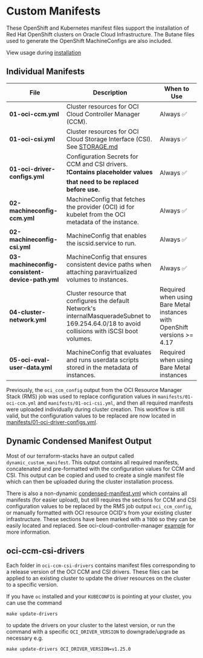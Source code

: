 # Custom Manifests

These OpenShift and Kubernetes manifest files support the installation of Red Hat OpenShift clusters on Oracle Cloud Infrastructure. The Butane files used to generate the OpenShift MachineConfigs are also included.

View usage during [installation](/README.md#documentation-and-installation-instructions)


## Individual Manifests
| File | Description | When to Use |
--- | --- | ---
**01-oci-ccm.yml** | Cluster resources for OCI Cloud Controller Manager (CCM). | Always ✅
**01-oci-csi.yml** | Cluster resources for OCI Cloud Storage Interface (CSI). See [STORAGE.md](./oci-ccm-csi-drivers/STORAGE.md) | Always ✅
**01-oci-driver-configs.yml** | Configuration Secrets for CCM and CSI drivers. ❗**Contains placeholder values that need to be replaced before use.** | Always ✅
**02-machineconfig-ccm.yml** | MachineConfig that fetches the provider (OCI) id for kubelet from the OCI metadata of the instance. | Always ✅
**02-machineconfig-csi.yml** | MachineConfig that enables the iscsid.service to run. | Always ✅
**03-machineconfig-consistent-device-path.yml** | MachineConfig that ensures consistent device paths when attaching paravirtualized volumes to instances. | Always ✅
**04-cluster-network.yml** | Cluster resource that configures the default Network's internalMasqueradeSubnet to 169.254.64.0/18 to avoid collisions with iSCSI boot volumes. |Required when using Bare Metal instances with OpenShift versions >= 4.17
**05-oci-eval-user-data.yml** | MachineConfig that evaluates and runs userdata scripts stored in the metadata of instances. | Required when using Bare Metal instances

Previously, the `oci_ccm_config` output from the OCI Resource Manager Stack (RMS) job was used to replace configuration values in `manifests/01-oci-ccm.yml` and `manifests/01-oci-csi.yml`, and then all required manifests were uploaded individually during cluster creation. This workflow is still valid, but the configuration values to be replaced are now located in [manifests/01-oci-driver-configs.yml](./manifests/01-oci-driver-configs.yml).

## Dynamic Condensed Manifest Output
Most of our terraform-stacks have an output called `dynamic_custom_manifest`. This output contains all required manifests, concatenated and pre-formatted with the configuration values for CCM and CSI. This output can be copied and used to create a single manifest file which can then be uploaded during the cluster installation process.

There is also a non-dynamic [condensed-manifest.yml](./condensed-manifest.yml) which contains all manifests (for easier upload), but still requires the sections for CCM and CSI configuration values to be replaced by the RMS job output `oci_ccm_config`, or manually formatted with OCI resource OCID's from your existing cluster infrastructure. These sections have been marked with a `TODO` so they can be easily located and replaced. See oci-cloud-controller-manager [example](https://github.com/oracle/oci-cloud-controller-manager/blob/master/manifests/provider-config-instance-principals-example.yaml) for more information.


## oci-ccm-csi-drivers

Each folder in `oci-ccm-csi-drivers` contains manifest files corresponding to a release version of the OCI CCM and CSI drivers. These files can be applied to an existing cluster to update the driver resources on the cluster to a specific version.

If you have `oc` installed and your `KUBECONFIG` is pointing at your cluster, you can use the command
```
make update-drivers
```
to update the drivers on your cluster to the latest version, or run the command with a specific `OCI_DRIVER_VERSION` to downgrade/upgrade as necessary e.g.

```
make update-drivers OCI_DRIVER_VERSION=v1.25.0
```
